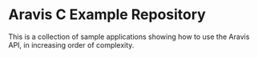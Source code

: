 # Aravis C Example Repository

This is a collection of sample applications showing how to use the Aravis API,
in increasing order of complexity.
